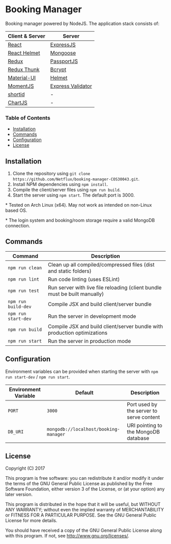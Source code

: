 # Booking Manager
Booking manager powered by NodeJS. The application stack consists of:

| Client & Server                                            | Server                                                               |
| ---------------------------------------------------------- | -------------------------------------------------------------------- |
| [React](https://facebook.github.io/react/)                 | [ExpressJS](http://expressjs.com/)                                   |
| [React Helmet](https://www.npmjs.com/package/react-helmet) | [Mongoose](http://mongoosejs.com/)                                   |
| [Redux](http://redux.js.org/)                              | [PassportJS](http://passportjs.org/)                                 |
| [Redux Thunk](https://www.npmjs.com/package/redux-thunk)   | [Bcrypt](https://www.npmjs.com/package/bcrypt)                       |
| [Material-UI](http://www.material-ui.com/)                 | [Helmet](https://www.npmjs.com/package/helmet)                       |
| [MomentJS](https://momentjs.com/)                          | [Express Validator](https://www.npmjs.com/package/express-validator) |
| [shortid](https://www.npmjs.com/package/shortid)           | -                                                                    |
| [ChartJS](http://www.chartjs.org/)                         | -                                                                    |

### Table of Contents
* [Installation](#installation)
* [Commands](#commands)
* [Configuration](#configuration)
* [License](#license)

## Installation
1. Clone the repository using `git clone https://github.com/Netflux/booking-manager-COS30043.git`.
2. Install NPM dependencies using `npm install`.
3. Compile the client/server files using `npm run build`.
4. Start the server using `npm start`. The default port is 3000.

\* Tested on Arch Linux (x64). May not work as intended on non-Linux based OS.

\* The login system and booking/room storage require a valid MongoDB connection.

## Commands
| Command             | Description                                                                |
| ------------------- | -------------------------------------------------------------------------- |
| `npm run clean`     | Clean up all compiled/compressed files (dist and static folders)           |
| `npm run lint`      | Run code linting (uses ESLint)                                             |
| `npm run test`      | Run server with live file reloading (client bundle must be built manually) |
| `npm run build-dev` | Compile JSX and build client/server bundle                                 |
| `npm run start-dev` | Run the server in development mode                                         |
| `npm run build`     | Compile JSX and build client/server bundle with production optimizations   |
| `npm run start`     | Run the server in production mode                                          |

## Configuration
Environment variables can be provided when starting the server with `npm run start-dev` / `npm run start`.

| Environment Variable | Default                               | Description                              |
| -------------------- | ------------------------------------- | ---------------------------------------- |
| `PORT`               | `3000`                                | Port used by the server to serve content |
| `DB_URI`             | `mongodb://localhost/booking-manager` | URI pointing to the MongoDB database     |

## License
Copyright (C) 2017

This program is free software: you can redistribute it and/or modify
it under the terms of the GNU General Public License as published by
the Free Software Foundation, either version 3 of the License, or
(at your option) any later version.

This program is distributed in the hope that it will be useful,
but WITHOUT ANY WARRANTY; without even the implied warranty of
MERCHANTABILITY or FITNESS FOR A PARTICULAR PURPOSE.  See the
GNU General Public License for more details.

You should have received a copy of the GNU General Public License
along with this program. If not, see <http://www.gnu.org/licenses/>.
